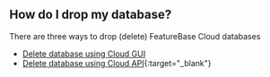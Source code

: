 ## How do I drop my database?

There are three ways to drop (delete) FeatureBase Cloud databases

* [Delete database using Cloud GUI](/docs/cloud/cloud-databases/cloud-db-delete)
* [Delete database using Cloud API](https://api-docs-featurebase-cloud.redoc.ly/latest#operation/deleteDatabase){:target="_blank"}

<!-- commented out because this statement not supported as of October 2023
* [DROP Database statement](/docs/sql-guide/statements/statement db-drop)-->

